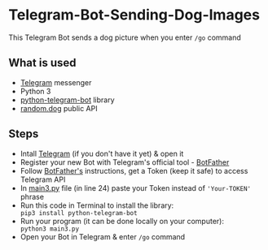 # Telegram-Bot-Sending-Dog-Images

This Telegram Bot sends a dog picture when you enter <code>/go</code> command<br>

<h2>What is used</h2> 
<ul>
  <li><a href="https://telegram.org/">Telegram</a> messenger</li>
  <li>Python 3</li> 
  <li><a href="https://github.com/python-telegram-bot/python-telegram-bot">python-telegram-bot</a> library</li> 
  <li><a href="https://random.dog">random.dog</a> public API</li>
</ul>

<h2>Steps</h2>
<ul>
  <li>Intall <a href="https://telegram.org/">Telegram</a> (if you don't have it yet) & open it</li>
  <li>Register your new Bot with Telegram's official tool - <a href="https://telegram.me/BotFather">BotFather</a></li>
  <li>Follow <a href="https://telegram.me/BotFather">BotFather's</a> instructions, get a Token (keep it safe) to access Telegram API</li> 
  <li>In <a href="https://github.com/DS-jr/Telegram-Bot-Showing-Dog-Images/blob/main/main3.py">main3.py</a> file (in line 24) paste your Token instead of <code>'Your-TOKEN'</code> phrase</li>
  <li>Run this code in Terminal to install the library:</li>
  <code>pip3 install python-telegram-bot</code><br>
  <li>Run your program (it can be done locally on your computer):</li>
  <code>python3 main3.py</code><br> 
  <li>Open your Bot in Telegram & enter <code>/go</code> command</li>
</ul>
